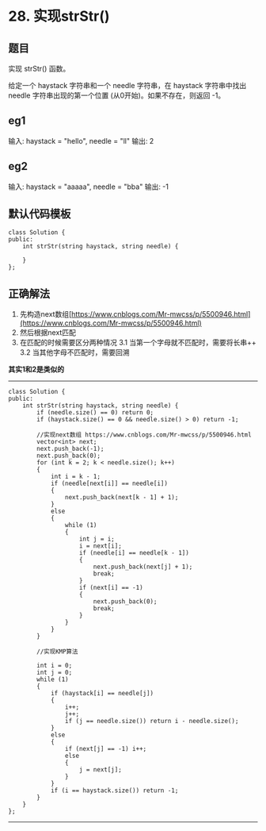 # 28. 实现strStr()
## 题目
实现 strStr() 函数。

给定一个 haystack 字符串和一个 needle 字符串，在 haystack 字符串中找出 needle 字符串出现的第一个位置 (从0开始)。如果不存在，则返回  -1。

## eg1

输入: haystack = "hello", needle = "ll"
输出: 2

## eg2

输入: haystack = "aaaaa", needle = "bba"
输出: -1

## 默认代码模板

	class Solution {
	public:
	    int strStr(string haystack, string needle) {
	        
	    }
	};

## 正确解法
1. 先构造next数组[https://www.cnblogs.com/Mr-mwcss/p/5500946.html](https://www.cnblogs.com/Mr-mwcss/p/5500946.html)
2. 然后根据next匹配
3. 在匹配的时候需要区分两种情况
3.1 当第一个字母就不匹配时，需要将长串++
3.2 当其他字母不匹配时，需要回溯

**其实1和2是类似的**

---
	class Solution {
	public:
		int strStr(string haystack, string needle) {
			if (needle.size() == 0) return 0;
			if (haystack.size() == 0 && needle.size() > 0) return -1;
	
			//实现next数组 https://www.cnblogs.com/Mr-mwcss/p/5500946.html
			vector<int> next;
			next.push_back(-1);
			next.push_back(0);
			for (int k = 2; k < needle.size(); k++)
			{
				int i = k - 1;
				if (needle[next[i]] == needle[i])
				{
					next.push_back(next[k - 1] + 1);
				}
				else
				{
					while (1)
					{
						int j = i;
						i = next[i];
						if (needle[i] == needle[k - 1])
						{
							next.push_back(next[j] + 1);
							break;
						}
						if (next[i] == -1)
						{
							next.push_back(0);
							break;
						}
					}
				}
			}
	
			//实现KMP算法
	
			int i = 0;
			int j = 0;
			while (1)
			{
				if (haystack[i] == needle[j])
				{
					i++;
					j++;
					if (j == needle.size()) return i - needle.size();
				}
				else
				{
					if (next[j] == -1) i++;
					else
					{
						j = next[j];
					}
				}
				if (i == haystack.size()) return -1;
			}
		}
	};
---